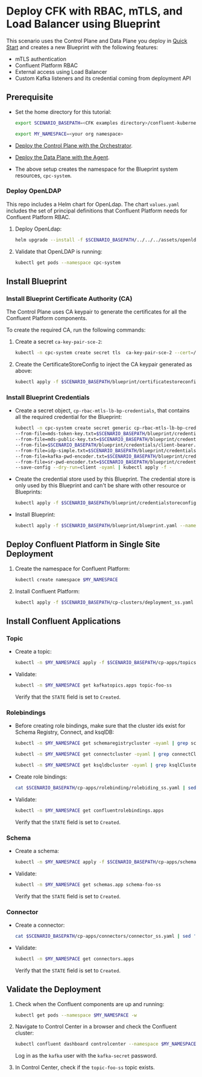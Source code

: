 # Deploy CFK with RBAC, mTLS, and Load Balancer using Blueprint

This scenario uses the Control Plane and Data Plane you deploy in [Quick Start](../quickstart-deploy/single-site-deployment.rst) and creates a new Blueprint with the following features:

- mTLS authentication
- Confluent Platform RBAC 
- External access using Load Balancer
- Custom Kafka listeners and its credential coming from deployment API

## Prerequisite
- Set the home directory for this tutorial:

  ```bash
  export SCENARIO_BASEPATH=<CFK examples directory>/confluent-kubernetes-examples/blueprints-early-access/scenario/cp-rbac-mtls-lb
  ```

  ```bash
  export MY_NAMESPACE=<your org namespace>
  ``` 

- [Deploy the Control Plane with the Orchestrator](../quickstart-deploy/single-site-deployment.rst#deploy-control-plane).

- [Deploy the Data Plane with the Agent](../quickstart-deploy/single-site-deployment.rst#deploy-local-data-plane).

- The above setup creates the namespace for the Blueprint system resources, `cpc-system`.

### Deploy OpenLDAP
This repo includes a Helm chart for OpenLdap. The chart `values.yaml` includes the set of principal definitions that Confluent Platform needs for Confluent Platform RBAC.

1. Deploy OpenLdap:

   ```bash
   helm upgrade --install -f $SCENARIO_BASEPATH/../../../assets/openldap/ldaps-rbac.yaml test-ldap    $SCENARIO_BASEPATH/../../../assets/openldap --namespace cpc-system
   ```

1. Validate that OpenLDAP is running:

   ```bash
   kubectl get pods --namespace cpc-system
   ```

## Install Blueprint

### Install Blueprint Certificate Authority (CA)

The Control Plane uses CA keypair to generate the certificates for all the Confluent Platform
components. 

To create the required CA, run the following commands:

1. Create a secret `ca-key-pair-sce-2`:

   ```bash
   kubectl -n cpc-system create secret tls  ca-key-pair-sce-2 --cert=/tmp/cpc-ca.pem --key=/tmp/cpc-ca-key.pem
   ```

2. Create the CertificateStoreConfig to inject the CA keypair generated as above:

   ```bash
   kubectl apply -f $SCENARIO_BASEPATH/blueprint/certificatestoreconfig.yaml --namespace cpc-system
   ```

### Install Blueprint Credentials

- Create a secret object, `cp-rbac-mtls-lb-bp-credentials`, that contains all the required credential for the Blueprint:

  ```bash
  kubectl -n cpc-system create secret generic cp-rbac-mtls-lb-bp-credentials \
  --from-file=mds-token-key.txt=$SCENARIO_BASEPATH/blueprint/credentials/mds-token-key.txt \
  --from-file=mds-public-key.txt=$SCENARIO_BASEPATH/blueprint/credentials/mds-public-key.txt \
  --from-file=$SCENARIO_BASEPATH/blueprint/credentials/client-bearer.txt \
  --from-file=idp-simple.txt=$SCENARIO_BASEPATH/blueprint/credentials/idp-simple.txt  \
  --from-file=kafka-pwd-encoder.txt=$SCENARIO_BASEPATH/blueprint/credentials/kafka-pwd-encoder.txt  \
  --from-file=sr-pwd-encoder.txt=$SCENARIO_BASEPATH/blueprint/credentials/sr-pwd-encoder.txt  \
  --save-config --dry-run=client -oyaml | kubectl apply -f -
  ```

- Create the credential store used by this Blueprint. The credential store is only used by this Blueprint and can't be share with other resource or Blueprints:

  ```bash
  kubectl apply -f $SCENARIO_BASEPATH/blueprint/credentialstoreconfig.yaml --namespace cpc-system
  ```

- Install Blueprint:

  ```bash
  kubectl apply -f $SCENARIO_BASEPATH/blueprint/blueprint.yaml --namespace cpc-system
  ```
## Deploy Confluent Platform in Single Site Deployment

1. Create the namespace for Confluent Platform:

   ```bash 
   kubectl create namespace $MY_NAMESPACE
   ```
2. Install Confluent Platform:

   ```bash
   kubectl apply -f $SCENARIO_BASEPATH/cp-clusters/deployment_ss.yaml -n $MY_NAMESPACE
   ```

## Install Confluent Applications

### Topic
 
- Create a topic:

  ```bash 
  kubectl -n $MY_NAMESPACE apply -f $SCENARIO_BASEPATH/cp-apps/topics/topic_ss.yaml
  ```
  
- Validate:

  ```bash 
  kubectl -n $MY_NAMESPACE get kafkatopics.apps topic-foo-ss
  ```
  Verify that the `STATE` field is set to `Created`.

### Rolebindings

- Before creating role bindings, make sure that the cluster ids exist for Schema Registry, Connect, and ksqlDB:

  ```bash 
  kubectl -n $MY_NAMESPACE get schemaregistrycluster -oyaml | grep schemaRegistryClusterId
  ```
  
  ```bash 
  kubectl -n $MY_NAMESPACE get connectcluster -oyaml | grep connectClusterId
  ``` 
  
  ```bash 
  kubectl -n $MY_NAMESPACE get ksqldbcluster -oyaml | grep ksqlClusterId
  ``` 
- Create role bindings: 

  ```bash 
  cat $SCENARIO_BASEPATH/cp-apps/rolebinding/rolebiding_ss.yaml | sed 's/__NAMESPACE__/'"$MY_NAMESPACE"'/g' | kubectl apply -f -
  ```

- Validate:

  ```bash
  kubectl -n $MY_NAMESPACE get confluentrolebindings.apps
  ```

  Verify that the `STATE` field is set to `Created`.

### Schema

- Create a schema: 

  ```bash
  kubectl -n $MY_NAMESPACE apply -f $SCENARIO_BASEPATH/cp-apps/schema/schema_ss.yaml
  ``` 
  
- Validate:

  ```bash
  kubectl -n $MY_NAMESPACE get schemas.app schema-foo-ss
  ``` 
  
  Verify that the `STATE` field is set to `Created`.

### Connector

- Create a connector:

  ```bash 
  cat $SCENARIO_BASEPATH/cp-apps/connectors/connector_ss.yaml | sed 's/__NAMESPACE__/'"$MY_NAMESPACE"'/g' | kubectl apply -f -
  ```

- Validate:
  
  ```bash 
  kubectl -n $MY_NAMESPACE get connectors.apps
  ```
  
  Verify that the `STATE` field is set to `Created`.

## Validate the Deployment

1. Check when the Confluent components are up and running:
   
   ```bash 
   kubectl get pods --namespace $MY_NAMESPACE -w
   ```

1. Navigate to Control Center in a browser and check the Confluent cluster:

   ```bash       
   kubectl confluent dashboard controlcenter --namespace $MY_NAMESPACE
   ```
   
   Log in as the `kafka` user with the `kafka-secret` password.

1. In Control Center, check if the `topic-foo-ss` topic exists.